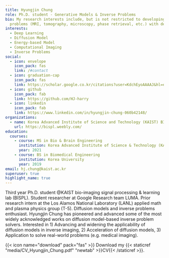 ```yaml
---
title: Hyungjin Chung
role: Ph.D. student - Generative Models & Inverse Problems
bio: My research interests include, but is not restricted to developing efficient, modular deep generative models (diffusion models), and solving real-world inverse
  problems (MRI, tomography, microscopy, phase retrieval, etc.) with deep generative priors.
interests:
  - Deep Learning
  - Diffusion Model
  - Energy-based Model
  - Computational Imaging
  - Inverse Problems
social:
  - icon: envelope
    icon_pack: fas
    link: /#contact
  - icon: graduation-cap
    icon_pack: fas
    link: https://scholar.google.co.kr/citations?user=KdchEyoAAAAJ&hl=en
  - icon: github
    icon_pack: fab
    link: https://github.com/HJ-harry
  - icon: linkedin
    icon_pack: fab
    link: https://www.linkedin.com/in/hyungjin-chung-060b42148/
organizations:
  - name: Korea Advanced Institute of Science and Technology (KAIST) BISPL
    url: https://bispl.weebly.com/
education:
  courses:
    - course: MS in Bio & Brain Engineering
      institution: Korea Advanced Institute of Science & Technology (KAIST)
      year: 2021
    - course: BS in Biomedical Engineering
      institution: Korea University
      year: 2019
email: hj.chung@kaist.ac.kr
superuser: true
highlight_name: true
---
```

Third year Ph.D. student @KAIST bio-imaging signal processing & learning lab (BISPL). Student researcher at Google Research team LUMA.
Prior research intern at the Los Alamos National Laboratory (LANL) applied math and plasma physics group (T-5). Diffusion models and inverse problems enthusiast. Hyungjin Chung has pioneered and advanced some of the most widely acknowledged works on diffusion model-based inverse problem solvers. Interested in 1) Advancing and widening the applicability of diffusion models in inverse imaging, 2) Acceleration of diffusion models, 3) Application to solve real-world problems (e.g. medical imaging).

{{< icon name="download" pack="fas" >}} Download my {{< staticref "media/CV_Hyungjin_Chung.pdf" "newtab" >}}CV{{< /staticref >}}.